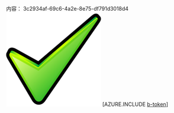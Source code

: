 内容： 3c2934af-69c6-4a2e-8e75-df791d3018d4![图像](0b3435c6-11ca-4467-8f20-05b7731a9a70.png)
[AZURE.INCLUDE [b-token](4d506f05-42b6-47ba-9f9f-d7fb718d8ecf.md)]
